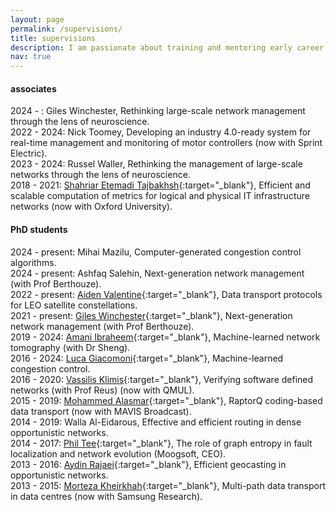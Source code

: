 ```yaml
---
layout: page
permalink: /supervisions/
title: supervisions
description: I am passionate about training and mentoring early career researchers.
nav: true
---
```


#### associates
2024 - : Giles Winchester, Rethinking large-scale network management through the lens of neuroscience.
<br>
2022 - 2024: Nick Toomey, Developing an industry 4.0-ready system for real-time management and monitoring of motor controllers (now with Sprint Electric).
<br>
2023 - 2024: Russel Waller, Rethinking the management of large-scale networks through the lens of neuroscience.
<br>
2018 - 2021: [Shahriar Etemadi Tajbakhsh](https://uk.linkedin.com/in/shahriar-etemadi-tajbakhsh-471ba5b0){:target="_blank"}, Efficient and scalable computation of metrics for logical and physical IT infrastructure networks (now with Oxford University).

#### PhD students
2024 - present: Mihai Mazilu, Computer-generated congestion control algorithms.
<br>
2024 - present: Ashfaq Salehin,  Next-generation network management (with Prof Berthouze).
<br>
2022 - present: [Aiden Valentine](https://profiles.sussex.ac.uk/p433938-aiden-valentine){:target="_blank"}, Data transport protocols for LEO satellite constellations.
<br>
2021 - present: [Giles Winchester](https://uk.linkedin.com/in/giles-winchester-912625189){:target="_blank"}, Next-generation network management (with Prof Berthouze).
<br>
2019 - 2024: [Amani Ibraheem](){:target="_blank"}, Machine-learned network tomography (with Dr Sheng).
<br>
2016 - 2024: [Luca Giacomoni](https://uk.linkedin.com/in/luca-giacomoni-343b8582){:target="_blank"}, Machine-learned congestion control.
<br>
2016 - 2020: [Vassilis Klimis](https://uk.linkedin.com/in/vasiliosklimis){:target="_blank"}, Verifying software defined networks (with Prof Reus) (now with QMUL).
<br>
2015 - 2019: [Mohammed Alasmar](https://uk.linkedin.com/in/mohammed-alasmar-854497170){:target="_blank"}, RaptorQ coding-based data transport (now with MAVIS Broadcast).
<br>
2014 - 2019: Walla Al-Eidarous, Effective and efficient routing in dense opportunistic networks.
<br>
2014 - 2017: [Phil Tee](https://www.linkedin.com/in/philtee){:target="_blank"}, The role of graph entropy in fault localization and network evolution (Moogsoft, CEO).
<br>
2013 - 2016: [Aydin Rajaei](http://www.sussex.ac.uk/profiles/285739){:target="_blank"}, Efficient geocasting in opportunistic networks.
<br>
2013 - 2015: [Morteza Kheirkhah](https://uk.linkedin.com/in/mkheirkhah){:target="_blank"}, Multi-path data transport in data centres (now with Samsung Research).
